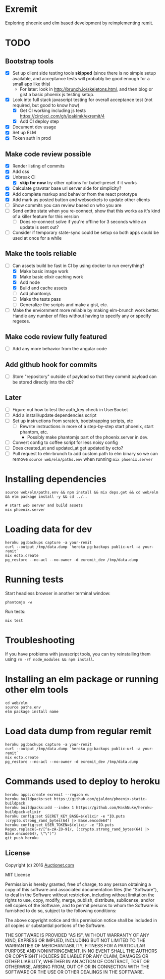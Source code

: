 # Exremit

Exploring phoenix and elm based development by reimplementing [remit](https://github.com/henrik/remit).

# TODO

## Bootstrap tools

* [x] Set up client side testing tools **skipped** (since there is no simple setup available, and acceptance tests will probably be good enough for a small app like this)
  * For later: look in http://brunch.io/skeletons.html, and then blog or gist a basic phoenix js testing setup.
* [x] Look into full stack javascript testing for overall acceptance test (not required, but good to know how)
  * [x] Get CI working including js tests https://circleci.com/gh/joakimk/exremit/4
  * [x] Add CI deploy step
* [x] Document dev usage
* [x] Set up ELM
* [x] Token auth in prod

## Make code review possible

* [x] Render listing of commits
* [x] Add css
* [x] Unbreak CI
  * [x] **skip for now** try other options for babel-preset if it works
* [x] Calculate gravatar base url server side for simplicity?
* [x] Add complete markup and behavior from the react prototype
* [x] Add mark as posted button and websockets to update other clients
* [ ] Show commits you can review based on who you are
* [ ] Send entire state when you re-connect, show that this works as it's kind of a killer feature for this version
  * [ ] Does re-connect solve if you're offline for 3 seconds while an update is sent out?
* [ ] Consider if temporary state-sync could be setup so both apps could be used at once for a while

## Make the tools reliable

* [ ] Can assets build be fast in CI by using docker to run everything?
  - [x] Make basic image work
  - [x] Make basic elixir caching work
  - [x] Add node
  - [x] Build and cache assets
  - [ ] Add phantomjs
  - [ ] Make the tests pass
  - [ ] Generalize the scripts and make a gist, etc.
* [ ] Make the enviornment more reliable by making elm-brunch work better. Handle any number of files without having to specify any or specify regexes.

## Make code review fully featured

* [ ] Add any more behavior from the angular code

## Add github hook for commits

* [ ] Store "repository" outside of payload so that they commit payload can be stored directly into the db?

## Later

* [ ] Figure out how to test the auth\_key check in UserSocket
* [ ] Add a install/update dependencies script
* [ ] Set up instructions from scratch, bootstrapping scripts, etc
  * [ ] Rewrite instructions in more of a step-by-step start phoenix, start phantom, etc.
    - Possibly make phantomjs part of the phoenix.server in dev.
* [ ] Convert config to coffee script for less noisy config
* [ ] Does created\_at and updated\_at get updated by ecto?
* [ ] Pull request to elm-brunch to add custom path to elm binary so we can remove `source web/elm/paths.env` when running `mix phoenix.server`

# Installing dependencies

    source web/elm/paths.env && npm install && mix deps.get && cd web/elm && elm package install -y && cd ../..

    # start web server and build assets
    mix phoenix.server

# Loading data for dev

    heroku pg:backups capture -a your-remit
    curl --output /tmp/data.dump `heroku pg:backups public-url -a your-remit`
    mix ecto.create
    pg_restore --no-acl --no-owner -d exremit_dev /tmp/data.dump

# Running tests

Start headless browser in another terminal window:

    phantomjs -w

Run tests:

    mix test

# Troubleshooting

If you have problems with javascript tools, you can try reinstalling them using `rm -rf node_modules && npm install`.

# Installing an elm package or running other elm tools

    cd web/elm
    source paths.env
    elm package install name

# Load data dump from regular remit

    heroku pg:backups capture -a your-remit
    curl --output /tmp/data.dump `heroku pg:backups public-url -a your-remit`
    mix ecto.create
    pg_restore --no-acl --no-owner -d exremit_dev /tmp/data.dump

# Commands used to deploy to heroku

    heroku apps:create exremit --region eu
    heroku buildpacks:set https://github.com/gjaldon/phoenix-static-buildpack
    heroku buildpacks:add --index 1 https://github.com/HashNuke/heroku-buildpack-elixir
    heroku config:set SECRET_KEY_BASE=$(elixir -e "IO.puts :crypto.strong_rand_bytes(64) |> Base.encode64")
    heroku config:set USER_TOKEN=$(elixir -e "IO.puts Regex.replace(~r/[^a-zA-Z0-9]/, (:crypto.strong_rand_bytes(64) |> Base.encode64), \"\")")
    git push heroku

## License

Copyright (c) 2016 [Auctionet.com](http://dev.auctionet.com/)

MIT License

Permission is hereby granted, free of charge, to any person obtaining
a copy of this software and associated documentation files (the
"Software"), to deal in the Software without restriction, including
without limitation the rights to use, copy, modify, merge, publish,
distribute, sublicense, and/or sell copies of the Software, and to
permit persons to whom the Software is furnished to do so, subject to
the following conditions:

The above copyright notice and this permission notice shall be
included in all copies or substantial portions of the Software.

THE SOFTWARE IS PROVIDED "AS IS", WITHOUT WARRANTY OF ANY KIND,
EXPRESS OR IMPLIED, INCLUDING BUT NOT LIMITED TO THE WARRANTIES OF
MERCHANTABILITY, FITNESS FOR A PARTICULAR PURPOSE AND
NONINFRINGEMENT. IN NO EVENT SHALL THE AUTHORS OR COPYRIGHT HOLDERS BE
LIABLE FOR ANY CLAIM, DAMAGES OR OTHER LIABILITY, WHETHER IN AN ACTION
OF CONTRACT, TORT OR OTHERWISE, ARISING FROM, OUT OF OR IN CONNECTION
WITH THE SOFTWARE OR THE USE OR OTHER DEALINGS IN THE SOFTWARE.
